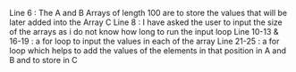 Line 6 : The A and B Arrays of length 100 are to store the values that will be later added into the Array C
Line 8 : I have asked the user to input the size of the arrays as i do not know how long to run the input loop 
Line 10-13 & 16-19 : a for loop to input the values in each of the array 
Line 21-25 : a for loop which helps to add the values of the elements in that position in A and B and to store in C
